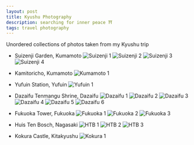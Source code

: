 ```yaml
---
layout: post
title: Kyushu Photography
description: searching for inner peace ⛩️
tags: travel photography 
---
```


Unordered collections of photos taken from my Kyushu trip 

* Suizenji Garden, Kumamoto
![Suizenji 1](/images/kyushu-suizenji-1.jpg)
![Suizenji 2](/images/kyushu-suizenji-2.jpg)
![Suizenji 3](/images/kyushu-suizenji-3.jpg)
![Suizenji 4](/images/kyushu-suizenji-4.jpg)

* Kamitoricho, Kumamoto
![Kumamoto 1](/images/kyushu-kumamoto-1.jpg)

* Yufuin Station, Yufuin
![Yufuin 1](/images/kyushu-yufuin-1.jpg)

* Dazaifu Tenmangu Shrine, Dazaifu 
![Dazaifu 1](/images/kyushu-dazaifu-1.jpg)
![Dazaifu 2](/images/kyushu-dazaifu-2.jpg)
![Dazaifu 3](/images/kyushu-dazaifu-3.jpg)
![Dazaifu 4](/images/kyushu-dazaifu-4.jpg)
![Dazaifu 5](/images/kyushu-dazaifu-5.jpg)
![Dazaifu 6](/images/kyushu-dazaifu-6.jpg)

* Fukuoka Tower, Fukuoka
![Fukuoka 1](/images/kyushu-fukuoka-1.jpg)
![Fukuoka 2](/images/kyushu-fukuoka-2.jpg)
![Fukuoka 3](/images/kyushu-fukuoka-3.jpg)

* Huis Ten Bosch, Nagasaki
![HTB 1](/images/kyushu-huistenbosch-1.jpg)
![HTB 2](/images/kyushu-huistenbosch-2.jpg)
![HTB 3](/images/kyushu-huistenbosch-3.jpg)

* Kokura Castle, Kitakyushu
![Kokura 1](/images/kyushu-kokura-1.jpg)

